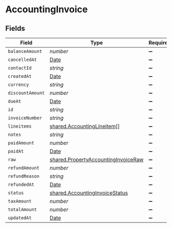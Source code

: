 # AccountingInvoice


## Fields

| Field                                                                                             | Type                                                                                              | Required                                                                                          | Description                                                                                       |
| ------------------------------------------------------------------------------------------------- | ------------------------------------------------------------------------------------------------- | ------------------------------------------------------------------------------------------------- | ------------------------------------------------------------------------------------------------- |
| `balanceAmount`                                                                                   | *number*                                                                                          | :heavy_minus_sign:                                                                                | N/A                                                                                               |
| `cancelledAt`                                                                                     | [Date](https://developer.mozilla.org/en-US/docs/Web/JavaScript/Reference/Global_Objects/Date)     | :heavy_minus_sign:                                                                                | N/A                                                                                               |
| `contactId`                                                                                       | *string*                                                                                          | :heavy_minus_sign:                                                                                | N/A                                                                                               |
| `createdAt`                                                                                       | [Date](https://developer.mozilla.org/en-US/docs/Web/JavaScript/Reference/Global_Objects/Date)     | :heavy_minus_sign:                                                                                | N/A                                                                                               |
| `currency`                                                                                        | *string*                                                                                          | :heavy_minus_sign:                                                                                | N/A                                                                                               |
| `discountAmount`                                                                                  | *number*                                                                                          | :heavy_minus_sign:                                                                                | N/A                                                                                               |
| `dueAt`                                                                                           | [Date](https://developer.mozilla.org/en-US/docs/Web/JavaScript/Reference/Global_Objects/Date)     | :heavy_minus_sign:                                                                                | N/A                                                                                               |
| `id`                                                                                              | *string*                                                                                          | :heavy_minus_sign:                                                                                | N/A                                                                                               |
| `invoiceNumber`                                                                                   | *string*                                                                                          | :heavy_minus_sign:                                                                                | N/A                                                                                               |
| `lineitems`                                                                                       | [shared.AccountingLineitem](../../../sdk/models/shared/accountinglineitem.md)[]                   | :heavy_minus_sign:                                                                                | N/A                                                                                               |
| `notes`                                                                                           | *string*                                                                                          | :heavy_minus_sign:                                                                                | N/A                                                                                               |
| `paidAmount`                                                                                      | *number*                                                                                          | :heavy_minus_sign:                                                                                | N/A                                                                                               |
| `paidAt`                                                                                          | [Date](https://developer.mozilla.org/en-US/docs/Web/JavaScript/Reference/Global_Objects/Date)     | :heavy_minus_sign:                                                                                | N/A                                                                                               |
| `raw`                                                                                             | [shared.PropertyAccountingInvoiceRaw](../../../sdk/models/shared/propertyaccountinginvoiceraw.md) | :heavy_minus_sign:                                                                                | N/A                                                                                               |
| `refundAmount`                                                                                    | *number*                                                                                          | :heavy_minus_sign:                                                                                | N/A                                                                                               |
| `refundReason`                                                                                    | *string*                                                                                          | :heavy_minus_sign:                                                                                | N/A                                                                                               |
| `refundedAt`                                                                                      | [Date](https://developer.mozilla.org/en-US/docs/Web/JavaScript/Reference/Global_Objects/Date)     | :heavy_minus_sign:                                                                                | N/A                                                                                               |
| `status`                                                                                          | [shared.AccountingInvoiceStatus](../../../sdk/models/shared/accountinginvoicestatus.md)           | :heavy_minus_sign:                                                                                | N/A                                                                                               |
| `taxAmount`                                                                                       | *number*                                                                                          | :heavy_minus_sign:                                                                                | N/A                                                                                               |
| `totalAmount`                                                                                     | *number*                                                                                          | :heavy_minus_sign:                                                                                | N/A                                                                                               |
| `updatedAt`                                                                                       | [Date](https://developer.mozilla.org/en-US/docs/Web/JavaScript/Reference/Global_Objects/Date)     | :heavy_minus_sign:                                                                                | N/A                                                                                               |